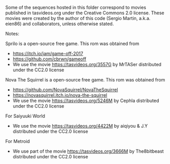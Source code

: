 Some of the sequences hosted in this folder correspond to movies published in tasvideos.org under the Creative Commons 2.0 license. These movies were created by the author of this code (Sergio Martin, a.k.a. eien86) and collaborators, unless otherwise stated. 

Notes:

Sprilo is a open-source free game. This rom was obtained from
 - https://itch.io/jam/game-off-2017
 - https://github.com/cbrwn/gameoff
 - We use the movie https://tasvideos.org/3557G by MrTASer distributed under the CC2.0 license

Nova The Squirrel is a open-source free game. This rom was obtained from
 - https://github.com/NovaSquirrel/NovaTheSquirrel
 - https://novasquirrel.itch.io/nova-the-squirrel
 - We use the movie https://tasvideos.org/5246M by Cephla distributed under the CC2.0 license

For Saiyuuki World
 - We use the movie https://tasvideos.org/4422M by aiqiyou & J.Y distributed under the CC2.0 license

 For Metroid
 - We use part of the movie https://tasvideos.org/3666M by The8bitbeast distributed under the CC2.0 license
 